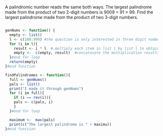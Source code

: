 A palindromic number reads the same both ways. The largest palindrome made from the product of two 2-digit numbers is 9009 = 91 × 99. Find the largest palindrome made from the product of two 3-digit numbers.
```r

genNums <- function() {
  empty <- list()
  l <- c(100:999) #the question is only interested in three digit numbers.  Lowest three digit number is 100.
  for (i in l){
    result <- i * l  #,multiply each item in list l by list l to obtain the set of possible products
    empty <-  c(empty, result)  #concatonate the multiplication results into a list
  }#end for loop
  return(empty) 
}#end function

findPalindromes <- function(){
  full <- genNums()
  pals <- list()
  print("I made it through genNums")
  for (i in full){
    if (i == rev(i)){
    pals <- c(pals, i)
    }
  }#end for loop

  maximum <-  max(pals)
  print(c("The largest palindrome is " + maximu))
}#end function
```
